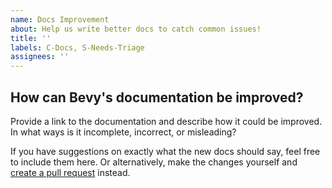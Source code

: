 ```yaml
---
name: Docs Improvement
about: Help us write better docs to catch common issues!
title: ''
labels: C-Docs, S-Needs-Triage
assignees: ''
---
```


## How can Bevy's documentation be improved?

Provide a link to the documentation and describe how it could be improved. In what ways is it incomplete, incorrect, or misleading?

If you have suggestions on exactly what the new docs should say, feel free to include them here. Or alternatively, make the changes yourself and [create a pull request](https://bevyengine.org/learn/book/contributing/code/) instead.
